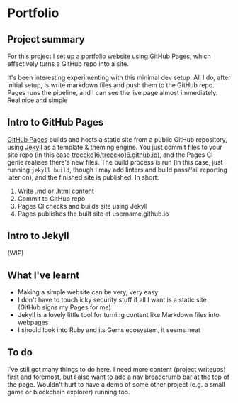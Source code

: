 # Portfolio

## Project summary
For this project I set up a portfolio website using GitHub Pages, which effectively turns a GitHub repo into a site.

It's been interesting experimenting with this minimal dev setup. All I do, after initial setup, is write markdown files and push them to the GitHub repo. Pages runs the pipeline, and I can see the live page almost immediately. Real nice and simple

## Intro to GitHub Pages
[GitHub Pages](https://pages.github.com/) builds and hosts a static site from a public GitHub repository, using [Jekyll](https://jekyllrb.com/) as a template & theming engine. You just commit files to your site repo (in this case [treecko16/treecko16.github.io](https://github.com/treecko16/treecko16.github.io)), and the Pages CI genie realises there's new files. The build process is run (in this case, just running `jekyll build`, though I may add linters and build pass/fail reporting later on), and the finished site is published.
In short:
1. Write .md or .html content
2. Commit to GitHub repo
3. Pages CI checks and builds site using Jekyll
4. Pages publishes the built site at username.github.io

## Intro to Jekyll
(WIP)

## What I've learnt
- Making a simple website can be very, very easy
- I don't have to touch icky security stuff if all I want is a static site (GitHub signs my Pages for me)
- Jekyll is a lovely little tool for turning content like Markdown files into webpages
- I should look into Ruby and its Gems ecosystem, it seems neat

## To do
I've still got many things to do here. I need more content (project writeups) first and foremost, but I also want to add a nav breadcrumb bar at the top of the page. Wouldn't hurt to have a demo of some other project (e.g. a small game or blockchain explorer) running too.